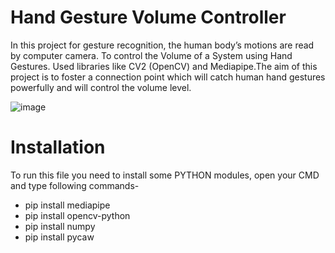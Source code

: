 # Hand Gesture Volume Controller

In this project for gesture recognition, the human body’s motions are read by computer camera. To control the Volume of a System using Hand
Gestures. Used libraries like CV2 (OpenCV) and Mediapipe.The aim of this project is to foster a connection point which will catch human hand
gestures powerfully and will control the volume level.


![image](https://user-images.githubusercontent.com/86593289/128878239-67a81275-d3b9-44cd-8ccf-64d75eb5fa89.png)




# Installation
To run this file you need to install some PYTHON modules, open your CMD and type following commands-

* pip install mediapipe
* pip install opencv-python
* pip install numpy
* pip install pycaw
